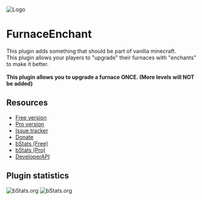 ![Logo](https://i.imgur.com/mBGgFju.png)

# FurnaceEnchant
This plugin adds something that should be part of vanilla minecraft.\
This plugin allows your players to "upgrade" their furnaces with "enchants" to make it better.\
\
**This plugin allows you to upgrade a furnace ONCE. (More levels will NOT be added)**
## Resources
- [Free version](https://alonsoaliaga.com/FurnaceEnchant)
- [Pro version](https://alonsoaliaga.com/FurnaceEnchantPro/)
- [Issue tracker](https://github.com/AlonsoAliaga/FurnaceEnchant/issues)
- [Donate](https://paypal.me/AlonsoAliaga)
- [bStats (Free)](https://bstats.org/plugin/bukkit/FurnaceEnchant/14948/)
- [bStats (Pro)](https://bstats.org/plugin/bukkit/FurnaceEnchantPro/14949/)
- [DeveloperAPI](https://github.com/AlonsoAliaga/FurnaceEnchant/wiki/FurnaceEnchantAPI)

## Plugin statistics
![bStats.org](https://bstats.org/signatures/bukkit/FurnaceEnchant.svg)
![bStats.org](https://bstats.org/signatures/bukkit/FurnaceEnchantPro.svg)
